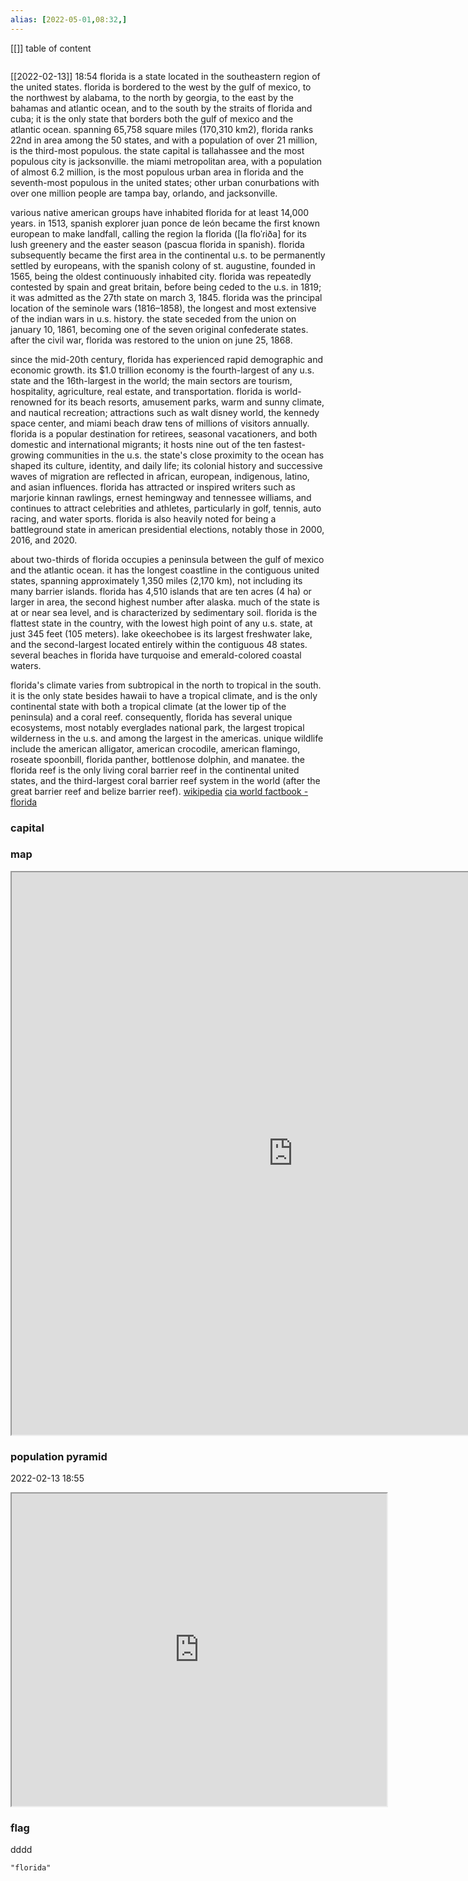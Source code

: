 ```yaml
---
alias: [2022-05-01,08:32,]
---
```

[[]]
table of content
```toc
```
[[2022-02-13]] 18:54
florida is a state located in the southeastern region of the united states. florida is bordered to the west by the gulf of mexico, to the northwest by alabama, to the north by georgia, to the east by the bahamas and atlantic ocean, and to the south by the straits of florida and cuba; it is the only state that borders both the gulf of mexico and the atlantic ocean. spanning 65,758 square miles (170,310 km2), florida ranks 22nd in area among the 50 states, and with a population of over 21 million, is the third-most populous. the state capital is tallahassee and the most populous city is jacksonville. the miami metropolitan area, with a population of almost 6.2 million, is the most populous urban area in florida and the seventh-most populous in the united states; other urban conurbations with over one million people are tampa bay, orlando, and jacksonville.

various native american groups have inhabited florida for at least 14,000 years. in 1513, spanish explorer juan ponce de león became the first known european to make landfall, calling the region la florida ([la floˈɾiða] for its lush greenery and the easter season (pascua florida in spanish). florida subsequently became the first area in the continental u.s. to be permanently settled by europeans, with the spanish colony of st. augustine, founded in 1565, being the oldest continuously inhabited city. florida was repeatedly contested by spain and great britain, before being ceded to the u.s. in 1819; it was admitted as the 27th state on march 3, 1845. florida was the principal location of the seminole wars (1816–1858), the longest and most extensive of the indian wars in u.s. history. the state seceded from the union on january 10, 1861, becoming one of the seven original confederate states. after the civil war, florida was restored to the union on june 25, 1868.

since the mid-20th century, florida has experienced rapid demographic and economic growth. its $1.0 trillion economy is the fourth-largest of any u.s. state and the 16th-largest in the world; the main sectors are tourism, hospitality, agriculture, real estate, and transportation. florida is world-renowned for its beach resorts, amusement parks, warm and sunny climate, and nautical recreation; attractions such as walt disney world, the kennedy space center, and miami beach draw tens of millions of visitors annually. florida is a popular destination for retirees, seasonal vacationers, and both domestic and international migrants; it hosts nine out of the ten fastest-growing communities in the u.s. the state's close proximity to the ocean has shaped its culture, identity, and daily life; its colonial history and successive waves of migration are reflected in african, european, indigenous, latino, and asian influences. florida has attracted or inspired writers such as marjorie kinnan rawlings, ernest hemingway and tennessee williams, and continues to attract celebrities and athletes, particularly in golf, tennis, auto racing, and water sports. florida is also heavily noted for being a battleground state in american presidential elections, notably those in 2000, 2016, and 2020.

about two-thirds of florida occupies a peninsula between the gulf of mexico and the atlantic ocean. it has the longest coastline in the contiguous united states, spanning approximately 1,350 miles (2,170 km), not including its many barrier islands. florida has 4,510 islands that are ten acres (4 ha) or larger in area, the second highest number after alaska. much of the state is at or near sea level, and is characterized by sedimentary soil. florida is the flattest state in the country, with the lowest high point of any u.s. state, at just 345 feet (105 meters). lake okeechobee is its largest freshwater lake, and the second-largest located entirely within the contiguous 48 states. several beaches in florida have turquoise and emerald-colored coastal waters.

florida's climate varies from subtropical in the north to tropical in the south. it is the only state besides hawaii to have a tropical climate, and is the only continental state with both a tropical climate (at the lower tip of the peninsula) and a coral reef. consequently, florida has several unique ecosystems, most notably everglades national park, the largest tropical wilderness in the u.s. and among the largest in the americas. unique wildlife include the american alligator, american crocodile, american flamingo, roseate spoonbill, florida panther, bottlenose dolphin, and manatee. the florida reef is the only living coral barrier reef in the continental united states, and the third-largest coral barrier reef system in the world (after the great barrier reef and belize barrier reef).
[wikipedia](https://en.wikipedia.org/wiki/florida)
[cia world factbook - florida](https://www.cia.gov/the-world-factbook/countries/florida)
### capital

### map
<iframe src="https://duckduckgo.com/?t=ffab&q=florida&ia=web&iaxm=about" width="900" height="900" ></iframe>

### population pyramid

2022-02-13 18:55

<iframe src="https://www.populationpyramid.net/florida/2019/" width="600" height="500" ></iframe>

### flag
dddd
```query
"florida"
```
